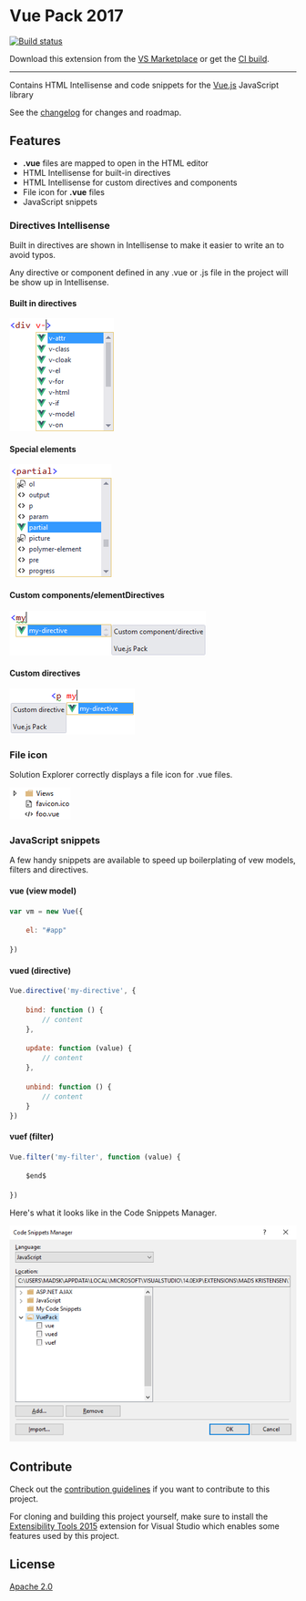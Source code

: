 # Vue Pack 2017

[![Build status](https://ci.appveyor.com/api/projects/status/us0kd0r6tphv2djr?svg=true)](https://ci.appveyor.com/project/madskristensen/vuepack2017)

Download this extension from the [VS Marketplace](https://marketplace.visualstudio.com/items?itemName=MadsKristensen.VuejsPack-18329)
or get the [CI build](http://vsixgallery.com/extension/4163aa08-9878-4b1c-a1ee-58ab67f7db5b/).

---------------------------------------

Contains HTML Intellisense and code snippets for the
[Vue.js](http://vuejs.org)
JavaScript library

See the [changelog](CHANGELOG.md) for changes and roadmap.

## Features

- **.vue** files are mapped to open in the HTML editor
- HTML Intellisense for built-in directives
- HTML Intellisense for custom directives and components
- File icon for **.vue** files
- JavaScript snippets

### Directives Intellisense
Built in directives are shown in Intellisense to make it easier
to write an to avoid typos.

Any directive or component defined in any .vue or .js file in
the project will be show up in Intellisense.

#### Built in directives
![HTML Intellisense](art/html-intellisense.png)

#### Special elements
![HTML Intellisense partial](art/html-intellisense-partial.png)

#### Custom components/elementDirectives
![HTML Intellisense components](art/html-intellisense-component.png)

#### Custom directives
![HTML Intellisense directives](art/html-intellisense-directives.png)

### File icon
Solution Explorer correctly displays a file icon for .vue
files.

![File icon](art/file-icon.png)

### JavaScript snippets
A few handy snippets are available to speed up boilerplating
of vew models, filters and directives.

#### vue (view model)

```javascript
var vm = new Vue({

    el: "#app"

})
```

#### vued (directive)

```javascript
Vue.directive('my-directive', {

    bind: function () {
        // content
    },

    update: function (value) {
        // content
    },

    unbind: function () {
        // content
    }
})
```

#### vuef (filter)

```javascript
Vue.filter('my-filter', function (value) {

    $end$

})
```

Here's what it looks like in the Code Snippets Manager.

![Snippets](art/snippets.png)

## Contribute
Check out the [contribution guidelines](CONTRIBUTING.md)
if you want to contribute to this project.

For cloning and building this project yourself, make sure
to install the
[Extensibility Tools 2015](https://visualstudiogallery.msdn.microsoft.com/ab39a092-1343-46e2-b0f1-6a3f91155aa6)
extension for Visual Studio which enables some features
used by this project.

## License
[Apache 2.0](LICENSE)